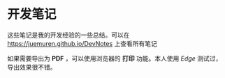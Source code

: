 # 开发笔记

这些笔记是我的开发经验的一些总结。可以在 <https://juemuren.github.io/DevNotes> 上查看所有笔记

如果需要导出为 **PDF** ，可以使用浏览器的 **打印** 功能。本人使用 *Edge* 测试过，导出效果很不错。
